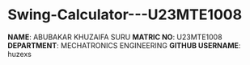 # Swing-Calculator---U23MTE1008

**NAME**: ABUBAKAR KHUZAIFA SURU
**MATRIC NO**: U23MTE1008
**DEPARTMENT**: MECHATRONICS ENGINEERING 
**GITHUB USERNAME**: huzexs
